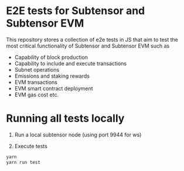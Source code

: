 # E2E tests for Subtensor and Subtensor EVM

This repository stores a collection of e2e tests in JS that aim to test the most critical functionality of Subtensor and Subtensor EVM such as 

- Capability of block production
- Capability to include and execute transactions
- Subnet operations
- Emissions and staking rewards
- EVM transactions
- EVM smart contract deployment
- EVM gas cost
etc.

# Running all tests locally

1. Run a local subtensor node (using port 9944 for ws)

2. Execute tests

```bash
yarn
yarn run test
```
